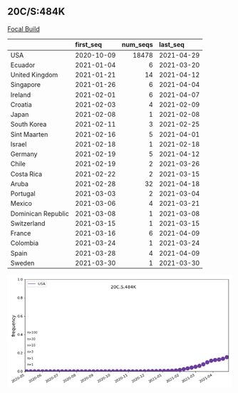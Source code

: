 

## 20C/S:484K
[Focal Build](https://nextstrain.org/groups/neherlab/ncov/20C.S.484K?c=gt-S_484)

|                    | first_seq   |   num_seqs | last_seq   |
|:-------------------|:------------|-----------:|:-----------|
| USA                | 2020-10-09  |      18478 | 2021-04-29 |
| Ecuador            | 2021-01-04  |          6 | 2021-03-20 |
| United Kingdom     | 2021-01-21  |         14 | 2021-04-12 |
| Singapore          | 2021-01-26  |          6 | 2021-04-04 |
| Ireland            | 2021-02-01  |          6 | 2021-04-07 |
| Croatia            | 2021-02-03  |          4 | 2021-02-09 |
| Japan              | 2021-02-08  |          1 | 2021-02-08 |
| South Korea        | 2021-02-11  |          3 | 2021-02-25 |
| Sint Maarten       | 2021-02-16  |          5 | 2021-04-01 |
| Israel             | 2021-02-18  |          1 | 2021-02-18 |
| Germany            | 2021-02-19  |          5 | 2021-04-12 |
| Chile              | 2021-02-19  |          2 | 2021-03-26 |
| Costa Rica         | 2021-02-22  |          2 | 2021-03-15 |
| Aruba              | 2021-02-28  |         32 | 2021-04-18 |
| Portugal           | 2021-03-03  |          2 | 2021-03-04 |
| Mexico             | 2021-03-06  |          4 | 2021-03-21 |
| Dominican Republic | 2021-03-08  |          1 | 2021-03-08 |
| Switzerland        | 2021-03-15  |          1 | 2021-03-15 |
| France             | 2021-03-16  |          6 | 2021-04-09 |
| Colombia           | 2021-03-24  |          1 | 2021-03-24 |
| Spain              | 2021-03-28  |          4 | 2021-04-09 |
| Sweden             | 2021-03-30  |          1 | 2021-03-30 |

![Overall trends 20C.S.484K](/overall_trends_figures/overall_trends_20C.S.484K.png)